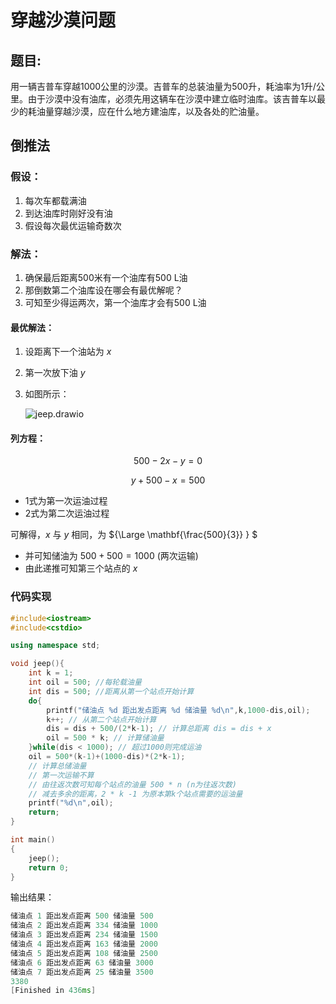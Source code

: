# 穿越沙漠问题

## **题目:**

用一辆吉普车穿越1000公里的沙漠。吉普车的总装油量为500升，耗油率为1升/公里。由于沙漠中没有油库，必须先用这辆车在沙漠中建立临时油库。该吉普车以最少的耗油量穿越沙漠，应在什么地方建油库，以及各处的贮油量。



## 倒推法

### 假设：

1. 每次车都载满油
2. 到达油库时刚好没有油
3. 假设每次最优运输奇数次

### 解法：

1. 确保最后距离500米有一个油库有500 L油
2. 那倒数第二个油库设在哪会有最优解呢？
3. 可知至少得运两次，第一个油库才会有500 L油

#### 最优解法：

1. 设距离下一个油站为 $x$

2. 第一次放下油 $y$

3. 如图所示：

   ![jeep.drawio](https://xingqiu-tuchuang-1256524210.cos.ap-shanghai.myqcloud.com/typroa/3046/jeep.drawio.png)

#### 列方程：

$$500-2x-y=0$$ 

$$y+500-x=500$$ 

* 1式为第一次运油过程
* 2式为第二次运油过程

可解得，$x$ 与 $y$ 相同，为 ${\Large \mathbf{\frac{500}{3}} }  $

* 并可知储油为 $500 + 500 =1000$ (两次运输)
* 由此递推可知第三个站点的 $x$



### 代码实现

```cpp
#include<iostream>
#include<cstdio>

using namespace std;

void jeep(){
	int k = 1;
	int oil = 500; //每轮载油量
	int dis = 500; //距离从第一个站点开始计算
	do{
		printf("储油点 %d 距出发点距离 %d 储油量 %d\n",k,1000-dis,oil);
		k++; // 从第二个站点开始计算
		dis = dis + 500/(2*k-1); // 计算总距离 dis = dis + x
		oil = 500 * k; // 计算储油量
	}while(dis < 1000); // 超过1000则完成运油
	oil = 500*(k-1)+(1000-dis)*(2*k-1); 
	// 计算总储油量 
	// 第一次运输不算 
	// 由往返次数可知每个站点的油量 500 * n (n为往返次数)
	// 减去多余的距离，2 * k -1 为原本第k个站点需要的运油量
	printf("%d\n",oil);
	return;
}

int main()
{
	jeep();
	return 0;
}
```

输出结果：

```cpp
储油点 1 距出发点距离 500 储油量 500
储油点 2 距出发点距离 334 储油量 1000
储油点 3 距出发点距离 234 储油量 1500
储油点 4 距出发点距离 163 储油量 2000
储油点 5 距出发点距离 108 储油量 2500
储油点 6 距出发点距离 63 储油量 3000
储油点 7 距出发点距离 25 储油量 3500
3380
[Finished in 436ms]
```

